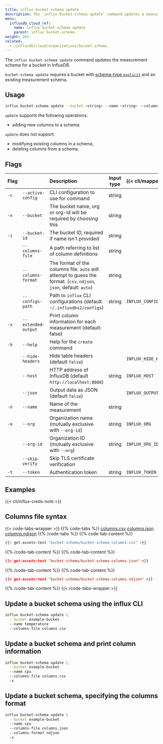 ```yaml
---
title: influx bucket-schema update
description: The `influx bucket-schema update` command updates a measurement schema for a bucket in InfluxDB.
menu:
  influxdb_cloud_ref:
    name: influx bucket-schema update
    parent: influx bucket-schema
weight: 201
related:
  - /influxdb/cloud/organizations/bucket-schema
---
```


The `influx bucket-schema update` command updates the measurement schema for a
bucket in InfluxDB.

`bucket-schema update` requires a bucket with [schema-type `explicit`](/influxdb/v2.0/reference/cli/influx/bucket/create/#create-a-bucket-with-custom-bucket-schema)
and an existing measurement schema.

## Usage

```sh
influx bucket-schema update --bucket <string> --name <string> --columns-file <path> [flags]
```

`update` supports the following operations:
* adding new columns to a schema

`update` does not support:
* modifying existing columns in a schema,
* deleting columns from a schema.

## Flags

| Flag |                          | Description                                                           | Input type | {{< cli/mapped >}}    |
| :--- | :----------------------- | :-------------------------------------------------------------------- | :--------: | :-------------------- |
| `-c` | `--active-config`        | CLI configuration to use for command                                  |   string   |                       |
| `-n` | `--bucket`               | The bucket name, org or org-id will be required by choosing this      |   string   |                       |
| `-i` | `--bucket-id`            | The bucket ID, required if name isn't provided                        |   string   |
|      | `--columns-file`         | A path referring to list of column definitions                        |   string   |                       |
|      | `--columns-format`       | The format of the columns file. `auto` will attempt to guess the format. (`csv`, `ndjson`, `json`, default: `auto`) | string | |             |
|      | `--configs-path`         | Path to `influx` CLI configurations (default `~/.influxdbv2/configs`) |   string   | `INFLUX_CONFIGS_PATH` |
| `-x` | `--extended-output`      | Print column information for each measurement (default: false)        |            |                       |
| `-h` | `--help`                 | Help for the `create` command                                         |            |                       |
|      | `--hide-headers`         | Hide table headers (default `false`)                                  |            | `INFLUX_HIDE_HEADERS` |
|      | `--host`                 | HTTP address of InfluxDB (default `http://localhost:8086`)            |   string   | `INFLUX_HOST`         |
|      | `--json`                 | Output data as JSON (default `false`)                                 |            | `INFLUX_OUTPUT_JSON`  |
| `-n` | `--name`                 | Name of the measurement                                               |   string   |                       |
| `-o` | `--org`                  | Organization name (mutually exclusive with `--org-id`)                |   string   | `INFLUX_ORG`          |
|      | `--org-id`               | Organization ID (mutually exclusive with `--org`)                     |   string   | `INFLUX_ORG_ID`       |
|      | `--skip-verify`          | Skip TLS certificate verification                                     |            |                       |
| `-t` | `--token`                | Authentication token                                                  |   string   | `INFLUX_TOKEN`        |

## Examples

{{< cli/influx-creds-note >}}

## Columns file syntax

{{< code-tabs-wrapper >}}
{{% code-tabs %}}
[columns.csv](#)
[columns.json](#)
[columns.ndjson](#)
{{% /code-tabs %}}
{{% code-tab-content %}}
```sh
{{< get-assets-text "bucket-schema/bucket-schema-columns.csv" >}}
```
{{% /code-tab-content %}}
{{% code-tab-content %}}
```json
{{< get-assets-text "bucket-schema/bucket-schema-columns.json" >}}
```
{{% /code-tab-content %}}
{{% code-tab-content %}}
```json
{{< get-assets-text "bucket-schema/bucket-schema-columns.ndjson" >}}
```
{{% /code-tab-content %}}
{{< /code-tabs-wrapper >}}

## Update a bucket schema using the influx CLI

```sh
influx bucket-schema update \
  --bucket example-bucket
  --name temperature
  --columns-file columns.csv
```

## Update a bucket schema and print column information
```sh
influx bucket-schema update \
  --bucket example-bucket
  --name cpu
  --columns-file columns.csv
  -x
```

## Update a bucket schema, specifying the columns format
```sh
influx bucket-schema update \
  --bucket example-bucket
  --name cpu
  --columns-file columns.json
  --columns-format ndjson
  -x
```
